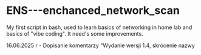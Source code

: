 # ENS---enchanced_network_scan
My first script in bash, used to learn basics of networking in home lab and basics of "vibe coding". It need's some improvements.

16.06.2025 r - 
Dopisanie komentarzy
"Wydanie wersji 1.4, skrócenie nazwy  
